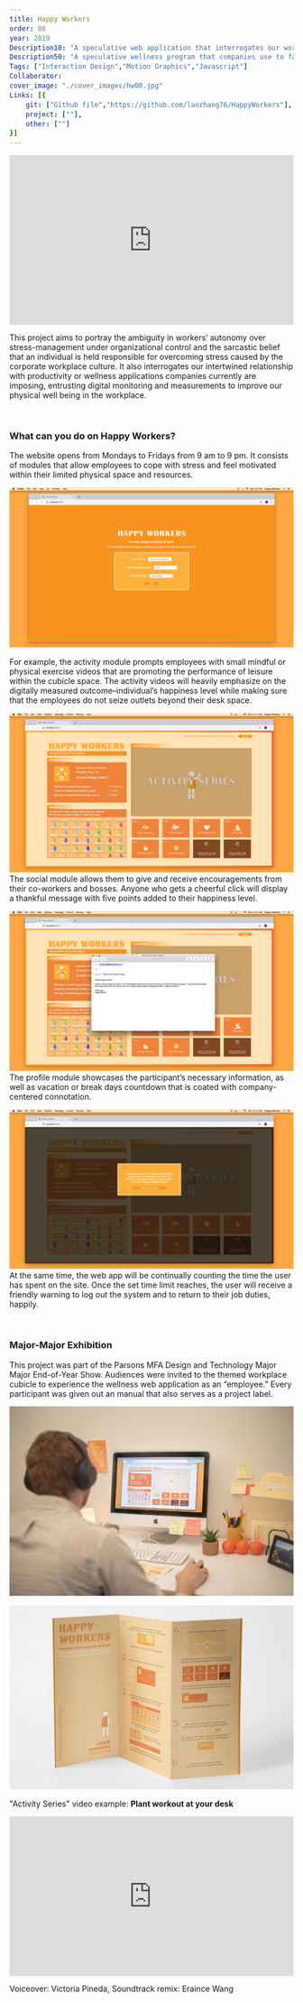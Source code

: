 ```yaml
---
title: Happy Workers
order: 08
year: 2019
Description10: "A speculative web application that interrogates our workplace stress autonomy"
Description50: "A speculative wellness program that companies use to facilitate employees' autonomy over their workplace stress management"
Tags: ["Interaction Design","Motion Graphics","Javascript"]
Collaborator:
cover_image: "./cover_images/hw00.jpg"
Links: [{
    git: ["Github file","https://github.com/lanzhang76/HappyWorkers"],
    project: [""],
    other: [""]
}]
---
```


<!-- ![cover](./cover_images/hw00.jpg) -->
<div style="padding-top: 59.71%; position: relative; overflow: hidden;"><iframe frameborder="0" allowfullscreen="" scrolling="no" allow="autoplay;fullscreen" src="https://onelineplayer.com/player.html?autoplay=true&autopause=false&muted=true&loop=true&url=https%3A%2F%2Fwww.dropbox.com%2Fs%2Fwixzjj228c6cbke%2Fhappyworkers.mov%3Fraw%3D1&poster=&time=false&progressBar=false&overlay=false&muteButton=false&fullscreenButton=false&style=light&quality=auto&playButton=false" style="position: absolute; height: 100%; width: 100%; left: 0px; top: 0px;"></iframe></div>

This project aims to portray the ambiguity in workers’ autonomy  over stress-management under organizational control and the sarcastic belief that an individual is held responsible for overcoming stress caused by the corporate workplace culture. It also interrogates our intertwined relationship with productivity or wellness applications companies currently are imposing, entrusting digital monitoring and measurements to improve our physical well being in the workplace.

<br>

### What can you do on Happy Workers?
The website opens from Mondays to Fridays from 9 am to 9 pm. It consists of modules that allow employees to cope with stress and feel motivated within their limited physical space and resources. 

![log-in_img](./content_images/happy00.png)

For example, the activity module prompts employees with small mindful or physical exercise videos that are promoting the performance of leisure within the cubicle space. The activity videos will heavily emphasize on the digitally measured outcome–individual’s happiness level while making sure that the employees do not seize outlets beyond their desk space. 

![full_interface](./content_images/happy01.png)
The social module allows them to give and receive encouragements from their co-workers and bosses. Anyone who gets a cheerful click will display a thankful message with five points added to their happiness level. 

![email](./content_images/happy02.png)
The profile module showcases the participant’s necessary information, as well as vacation or break days countdown that is coated with company-centered connotation. 

![logout](./content_images/happy03.png)
At the same time, the web app will be continually counting the time the user has spent on the site. Once the set time limit reaches, the user will receive a friendly warning to log out the system and to return to their job duties, happily.

<br>

### Major-Major Exhibition
This project was part of the Parsons MFA Design and Technology Major Major End-of-Year Show. Audiences were invited to the themed workplace cubicle to experience the wellness web application as an “employee.” Every participant was given out an manual that also serves as a project label.
<br>

![Setup](./content_images/happy05.jpg)

![brochure](./content_images/happy04.png)

"Activity Series" video example: <b> Plant workout at your desk</b>
<div style="padding-top: 56.25%; position: relative; overflow: hidden;"><iframe frameborder="0" allowfullscreen="" scrolling="no" allow="autoplay;fullscreen" src="https://onelineplayer.com/player.html?autoplay=false&autopause=false&muted=false&loop=false&url=https%3A%2F%2Fwww.dropbox.com%2Fs%2Fvnug6sblmwtgb39%2Fhappyworkers_plant.mp4%3Fraw%3D1&poster=&time=true&progressBar=true&overlay=true&muteButton=true&fullscreenButton=false&style=light&quality=auto&playButton=true" style="position: absolute; height: 100%; width: 100%; left: 0px; top: 0px;"></iframe></div>
<p class="caption"> Voiceover: Victoria Pineda, Soundtrack remix: Eraince Wang</p>



